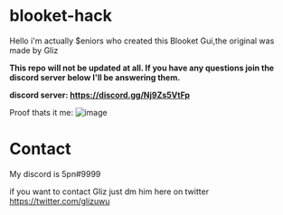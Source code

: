 # blooket-hack

Hello i'm actually $eniors who created this Blooket Gui,the original was made by Gliz

**This repo will not be updated at all. If you have any questions join the discord server below I'll be answering them.**

**discord server: https://discord.gg/Nj9Zs5VtFp**

Proof thats it me: ![image](https://user-images.githubusercontent.com/121121650/225976799-c47dd0c7-57a8-4c2f-abfd-1c4474683327.png)


# Contact

My discord is 5pn#9999

if you want to contact Gliz just dm him here on twitter https://twitter.com/glizuwu
